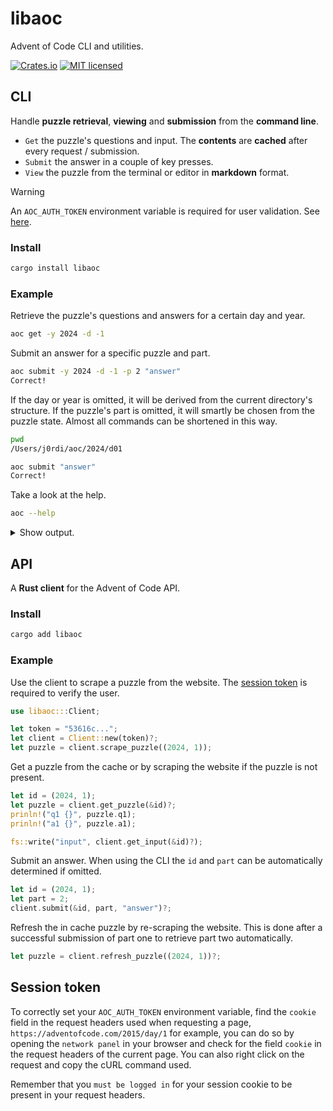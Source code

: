 # libaoc

Advent of Code CLI and utilities.

[![Crates.io][crates-badge]][crates-url]
[![MIT licensed][mit-badge]][mit-url]

[crates-badge]: https://img.shields.io/crates/v/libaoc.svg
[crates-url]: https://crates.io/crates/libaoc
[mit-badge]: https://img.shields.io/badge/license-MIT-blue.svg
[mit-url]: https://github.com/jocades/libaoc/blob/main/LICENSE

## CLI

Handle **puzzle retrieval**, **viewing** and **submission** from the **command line**.

- `Get` the puzzle's questions and input. The **contents** are **cached** after every request / submission.
- `Submit` the answer in a couple of key presses.
- `View` the puzzle from the terminal or editor in **markdown** format.

> [!WARNING]
> An `AOC_AUTH_TOKEN` environment variable is required for user validation. See [here](#session-token).

### Install

```sh
cargo install libaoc
```

### Example

Retrieve the puzzle's questions and answers for a certain day and year.

```sh
aoc get -y 2024 -d -1
```

Submit an answer for a specific puzzle and part.

```sh
aoc submit -y 2024 -d -1 -p 2 "answer"
Correct!
```

If the day or year is omitted, it will be derived from the current directory's
structure. If the puzzle's part is omitted, it will smartly be chosen from the
puzzle state. Almost all commands can be shortened in this way.

```sh
pwd
/Users/j0rdi/aoc/2024/d01

aoc submit "answer"
Correct!
```

Take a look at the help.

```sh
aoc --help
```

<details>
<summary>Show output.</summary>

```sh
Usage: aoc [OPTIONS] <COMMAND>

Commands:
  get
  submit
  view
  help    Print this message or the help of the given subcommand(s)

Options:
  -v, --verbose
  -h, --help     Print help
  -V, --version  Print version
```

</details>

## API

A **Rust client** for the Advent of Code API.

### Install

```sh
cargo add libaoc
```

### Example

Use the client to scrape a puzzle from the website. The [session token](#session-token) is
required to verify the user.

```rs
use libaoc:::Client;

let token = "53616c...";
let client = Client::new(token)?;
let puzzle = client.scrape_puzzle((2024, 1));
```

Get a puzzle from the cache or by scraping the website if the puzzle is not present.

```rs
let id = (2024, 1);
let puzzle = client.get_puzzle(&id)?;
prinln!("q1 {}", puzzle.q1);
prinln!("a1 {}", puzzle.a1);

fs::write("input", client.get_input(&id)?);
```

Submit an answer. When using the CLI the `id` and `part` can be automatically
determined if omitted.

```rs
let id = (2024, 1);
let part = 2;
client.submit(&id, part, "answer")?;
```

Refresh the in cache puzzle by re-scraping the website. This is done after a
successful submission of part one to retrieve part two automatically.

```rs
let puzzle = client.refresh_puzzle((2024, 1))?;
```

## Session token

To correctly set your `AOC_AUTH_TOKEN` environment variable, find the `cookie`
field in the request headers used when requesting a page, `https://adventofcode.com/2015/day/1`
for example, you can do so by opening the `network panel` in your browser and
check for the field `cookie` in the request headers of the current page. You
can also right click on the request and copy the cURL command used.

Remember that you `must be logged in` for your session cookie to be present in your request headers.
